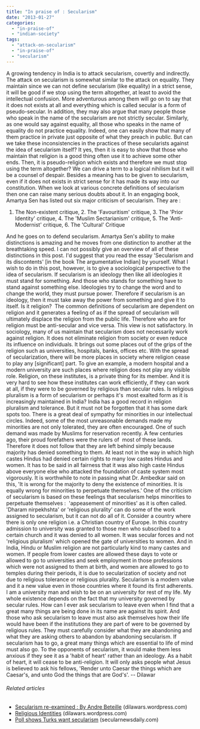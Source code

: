```yaml
---
title: "In praise of : Secularism"
date: "2013-01-27"
categories: 
  - "in-praise-of"
  - "indian-society"
tags: 
  - "attack-on-secularism"
  - "in-praise-of"
  - "secularism"
---
```


A growing tendency in India is to attack secularism, covertly and indirectly. The attack on secularism is somewhat similar to the attack on equality. They maintain since we can not define secularism (like equality) in a strict sense, it will be good if we stop using the term altogether, at least to avoid the intellectual confusion. More adventurous among them will go on to say that it does not exists at all and everything which is called secular is a form of pseudo-secular. In addition, they may also argue that many people those who speak in the name of the secularism are not strictly secular. Similarly, as one would say against equality, all those who speaks in the name of equality do not practice equality. Indeed, one can easily show that many of them practice in private just opposite of what they preach in public. But can we take these inconsistencies in the practices of these secularists against the idea of secularism itself? It yes, then it is easy to show that those who maintain that religion is a good thing often use it to achieve some other ends. Then, it is pseudo-religion which exists and therefore we must stop using the term altogether? We can drive a term to a logical nihilism but it will be a counsel of despair. Besides a meaning has to be given to secularism, even if it does not exists in strict sense for it has made its way into our constitution. When we look at various concrete definitions of secularism then one can raise many serious doubts about it. In an engaging book, Amartya Sen has listed out six major criticism of secularism. They are :

1. The Non-existent critique, 2. The 'Favouritism' critique, 3. The 'Prior Identity' critique, 4. The 'Muslim Sectarianism' critique, 5. The 'Anti-Modernist' critique, 6. The 'Cultural' Critique

And he goes on to defend secularism. Amartya Sen's ability to make distinctions is amazing and he moves from one distinction to another at the breathtaking speed. I can not possibly give an overview of all of these distinctions in this post. I'd suggest that you read the essay 'Secularism and its discontents' \[in the book The argumentative Indian\] by yourself. What I wish to do in this post, however, is to give a sociological perspective to the idea of secularism. If secularism is an ideology then like all ideologies it must stand for something. And those who stands for something have to stand against something else. Ideologies try to change the word and to change the world, they must pursue power. Therefore if secularism is an ideology, then it must take away the power from something and give it to itself. Is it religion?  The common definitions of secularism are dependent on religion and it generates a feeling of as if the spread of secularism will ultimately displace the religion from the public life. Therefore who are for religion must be anti-secular and vice versa. This view is not satisfactory. In sociology, many of us maintain that secularism does not necessarily work against religion. It does not eliminate religion from society or even reduce its influence on individuals. It brings out some places out of the grips of the religion such as universities, hospitals, banks, offices etc. With the spread of secularization, there will be more places in society where religion cease to play any \[significant\] part. To give an example, a modern hospital and a modern university are such places where religion does not play any visible role. Religion, on these institutes, is a private thing for its member. And it is very hard to see how these institutes can work efficiently, if they can work at all, if they were to be governed by religious than secular rules. Is religious pluralism is a form of secularism or perhaps it's  most exalted form as it is increasingly maintained in India? India has a good record in religion pluralism and tolerance. But it must not be forgotten that it has some dark spots too. There is a great deal of sympathy for minorities in our intellectual circles. Indeed, some of the most unreasonable demands made my minorities are not only tolerated, they are often encouraged. One of such demand was made by Muslims for reservation recently. A few centuries ago, their proud forefathers were the rulers of  most of these lands. Therefore it does not follow that they are left behind simply because majority has denied something to them. At least not in the way in which high castes Hindus had denied certain rights to many low castes Hindus and women. It has to be said in all fairness that it was also high caste Hindus above everyone else who attacked the foundation of caste system most vigorously. It is worthwhile to note in passing what Dr. Ambedkar said on this, 'It is wrong for the majority to deny the existence of minorities. It is equally wrong for minorities to perpetuate themselves.' One of the criticism of secularism is based on these feelings that secularism helps minorities to perpetuate themselves :  'appeasement of minorities' as it is often called. 'Dharam nirpekhshta' or 'religious plurality' can do some of the work assigned to secularism, but it can not do all of it. Consider a country where there is only one religion i.e. a Christian country of Europe. In this country admission to university was granted to those men who subscribed to a certain church and it was denied to all women. It was secular forces and not 'religious pluralism' which opened the gate of universities to women. And in India, Hindu or Muslim religion are not particularly kind to many castes and women. If people from lower castes are allowed these days to vote or allowed to go to universities and seek employment in those professions which were not assigned to them at birth, and women are allowed to go to temples during their periods, it is due to secularization of society and not due to religious tolerance or religious plurality. Secularism is a modern value and it a new value even in those countries where it found its first adherents. I am a university man and wish to be on an university for rest of my life. My whole existence depends on the fact that my university governed by secular rules. How can I ever ask secularism to leave even when I find that a great many things are being done in its name are against its spirit. And those who ask secularism to leave must also ask themselves how their life would have been if the institutions they are part of were to be governed by religious rules. They must carefully consider what they are abandoning and what they are asking others to abandon by abandoning secularism. If secularism has to go, a great many things which are essential to life of mind must also go. To the opponents of secularism, it would make them less anxious if they see it as a 'habit of heart' rather than an ideology. As a habit of heart, it will cease to be anti-religion. It will only asks people what Jesus is believed to ask his fellows, 'Render unto Caesar the things which are Caesar's, and unto God the things that are God's'. -- Dilawar

###### Related articles

- [Secularism re-examined : By Andre Beteille](http://dilawars.wordpress.com/2013/01/21/secularism-re-examined/) (dilawars.wordpress.com)
- [Religious Identities](http://dilawars.wordpress.com/2012/12/10/religious-identities/) (dilawars.wordpress.com)
- [Poll shows Turks want secularism](http://www.secularnewsdaily.com/2012/11/poll-shows-turks-want-secularism/) (secularnewsdaily.com)

